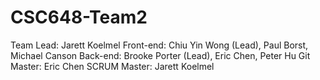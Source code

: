 # CSC648-Team2
Team Lead: Jarett Koelmel
Front-end: Chiu Yin Wong (Lead), Paul Borst, Michael Canson
Back-end: Brooke Porter (Lead), Eric Chen, Peter Hu
Git Master: Eric Chen
SCRUM Master: Jarett Koelmel
